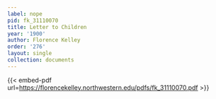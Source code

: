 ```yaml
---
label: nope
pid: fk_31110070
title: Letter to Children
year: '1900'
author: Florence Kelley
order: '276'
layout: single
collection: documents
---
```



{{< embed-pdf url=https://florencekelley.northwestern.edu/pdfs/fk_31110070.pdf >}}